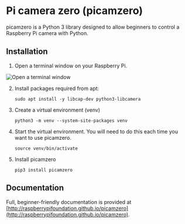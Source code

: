 # Pi camera zero (picamzero)

picamzero is a Python 3 library designed to allow beginners to control a Raspberry Pi camera with Python.

## Installation

1. Open a terminal window on your Raspberry Pi.

![Open a terminal window](images/open-terminal.png)

2. Install packages required from apt:

    ```
    sudo apt install -y libcap-dev python3-libcamera
    ```

3. Create a virtual environment (venv)

    ```
    python3 -m venv --system-site-packages venv
    ```

4. Start the virtual environment. You will need to do this each time you want to use picamzero.
    ```
    source venv/bin/activate
    ```

5. Install picamzero

    ```
    pip3 install picamzero
    ```

## Documentation

Full, beginner-friendly documentation is provided at 
[http://raspberrypifoundation.github.io/picamzero](http://raspberrypifoundation.github.io/picamzero).